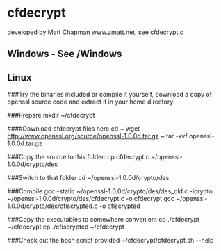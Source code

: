 cfdecrypt
=========
developed by Matt Chapman www.zmatt.net, see cfdecrypt.c


Windows - See /Windows
----------------------
Linux
-----
###Try the binaries included or compile it yourself, download a copy of openssl source code and extract it in your home directory:

###Prepare
mkdir ~/cfdecrypt

####Download cfdecrypt files here
cd ~
wget http://www.openssl.org/source/openssl-1.0.0d.tar.gz ~
tar -xvf openssl-1.0.0d.tar.gz

###Copy the source to this folder:
cp cfdecrypt.c ~/openssl-1.0.0d/crypto/des

###Switch to that folder
cd ~/openssl-1.0.0d/crypto/des

###Compile
gcc -static ~/openssl-1.0.0d/crypto/des/des_old.c -lcrypto ~/openssl-1.0.0d/crypto/des/cfdecrypt.c -o cfdecrypt
gcc  ~/openssl-1.0.0d/crypto/des/cfiscrypted.c -o cfiscrypted

###Copy the executables to somewhere convenient
cp ./cfdecrypt ~/cfdecrypt
cp ./cfiscrypted ~/cfdecrypt

###Check out the bash script provided
~/cfdecrypt/cfdecrypt.sh --help
